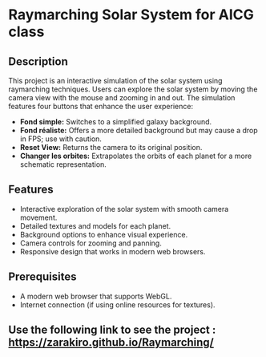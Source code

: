 # Raymarching Solar System for AICG class

## Description
This project is an interactive simulation of the solar system using raymarching techniques. Users can explore the solar system by moving the camera view with the mouse and zooming in and out. The simulation features four buttons that enhance the user experience:

- **Fond simple:** Switches to a simplified galaxy background.
- **Fond réaliste:** Offers a more detailed background but may cause a drop in FPS; use with caution.
- **Reset View:** Returns the camera to its original position.
- **Changer les orbites:** Extrapolates the orbits of each planet for a more schematic representation.

## Features
- Interactive exploration of the solar system with smooth camera movement.
- Detailed textures and models for each planet.
- Background options to enhance visual experience.
- Camera controls for zooming and panning.
- Responsive design that works in modern web browsers.

## Prerequisites
- A modern web browser that supports WebGL.
- Internet connection (if using online resources for textures).

## Use the following link to see the project : https://zarakiro.github.io/Raymarching/
